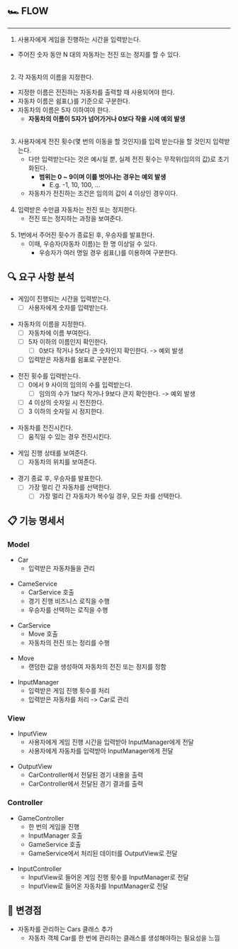 ## 🏎️ FLOW

-----

1. 사용자에게 게임을 진행하는 시간을 입력받는다.
- 주어진 숫자 동안 N 대의 자동차는 전진 또는 정지를 할 수 있다.
</br></br>
2. 각 자동차의 이름을 지정한다.
- 지정한 이름은 전진하는 자동차를 출력할 때 사용되어야 한다.
- 자동차 이름은 쉼표(,)를 기준으로 구분한다.
- 자동차의 이름은 5자 이하여야 한다.
    - **자동차의 이름이 5자가 넘어가거나 0보다 작을 시에 예외 발생**
</br></br>
3. 사용자에게 전진 횟수(몇 번의 이동을 할 것인지)를 입력 받는다을 할 것인지 입력받는다.
    - 다만 입력받는다는 것은 예시일 뿐, 실제 전진 횟수는 무작위(임의의 값)로 초기화된다.
        - **범위는 0 ~ 9이며 이를 벗어나는 경우는 예외 발생**
            - E.g. -1, 10, 100, ...
    - 자동차가 전진하는 조건은 임의의 값이 4 이상인 경우이다.
</br></br>
4. 입력받은 수만큼 자동차는 전진 또는 정지한다.
    - 전진 또는 정지하는 과정을 보여준다.
</br></br>
5. 1번에서 주어진 횟수가 종료된 후, 우승자를 발표한다.
    - 이때, 우승자(자동차 이름)는 한 명 이상일 수 있다.
        - 우승자가 여러 명일 경우 쉼표(,)를 이용하여 구분한다.


🔍 요구 사항 분석
-----
- 게임이 진행되는 시간을 입력받는다.
    - [ ] 사용자에게 숫자를 입력받는다.
</br></br>
- 자동차의 이름을 지정한다.
    - [ ] 자동차에 이름 부여한다.
    - [ ] 5자 이하의 이름인지 확인한다.
        - [ ] 0보다 작거나 5보다 큰 숫자인지 확인한다. -> 예외 발생
    - [ ] 입력받은 자동차를 쉼표로 구분한다.
</br></br>
- 전진 횟수를 입력받는다.
    - [ ] 0에서 9 사이의 임의의 수를 입력받는다.
        - [ ] 임의의 수가 1보다 작거나 9보다 큰지 확인한다. -> 예외 발생
    - [ ] 4 이상의 숫자일 시 전진한다.
    - [ ] 3 이하의 숫자일 시 정지한다.
</br></br>
- 자동차를 전진시킨다.
    - [ ] 움직일 수 있는 경우 전진시킨다.
</br></br>
- 게임 진행 상태를 보여준다.
    - [ ] 자동차의 위치를 보여준다.
</br></br>
- 경기 종료 후, 우승자를 발표한다.
    - [ ] 가장 멀리 간 자동차를 선택한다.
        - [ ] 가장 멀리 간 자동차가 복수일 경우, 모든 차를 선택한다.

📋 기능 명세서
-----
### Model
- Car
  - 입력받은 자동차들을 관리
</br></br>
- CameService
  - CarService 호출
  - 경기 진행 비즈니스 로직을 수행
  - 우승자를 선택하는 로직을 수행
    </br></br>
- CarService
  - Move 호출
  - 자동차의 전진 또는 정리를 수행
</br></br>
- Move
  - 랜덤한 값을 생성하여 자동차의 전진 또는 정지를 정함
</br></br>
- InputManager
  - 입력받은 게임 진행 횟수를 처리
  - 입력받은 자동차를 처리 -> Car로 관리

### View
- InputView
  - 사용자에게 게임 진행 시간을 입력받아 InputManager에게 전달
  - 사용자에게 자동차를 입력받아 InputManager에게 전달
</br></br>
- OutputView
  - CarController에서 전달된 경기 내용을 출력
  - CarController에서 전달된 경기 결과를 출력

### Controller
- GameController
  - 한 번의 게임을 진행
  - InputManager 호출
  - GameService 호출
  - GameService에서 처리된 데이터를 OutputView로 전달
</br></br>
- InputController
  - InputView로 들어온 게임 진행 횟수를 InputManager로 전달
  - InputView로 들어온 자동차를 InputManager로 전달

📢 변경점
-----
- 자동차를 관리하는 Cars 클래스 추가
  - 자동차 객체 Car를 한 번에 관리하는 클래스를 생성해야하는 필요성을 느낌